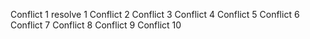 Conflict 1 resolve 1
Conflict 2
Conflict 3
Conflict 4
Conflict 5
Conflict 6
Conflict 7
Conflict 8
Conflict 9
Conflict 10
